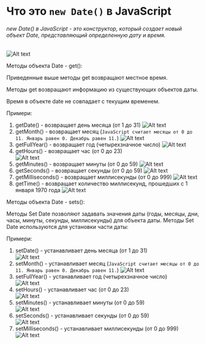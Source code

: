 # Что это `new Date()` в JavaScript 
###### new Date() в JavaScript - это конструктор, который создает новый объект Date, представляющий определенную дату и время.

![Alt text](image.png)

Методы объекта Date - get(): 

Приведенные выше методы get возвращают местное время.

Методы get возвращают информацию из существующих объектов даты.

Время в объекте date не совпадает с текущим временем.

Примери:

1. getDate() - возвращает день месяца (от 1 до 31)
![Alt text](image-1.png)
2. getMonth() - возвращает месяц (`JavaScript считает месяцы от 0 до 11. Январь равен 0. Декабрь равен 11.`)
![Alt text](image-2.png)
3. getFullYear() - возвращает год (четырехзначное число)
![Alt text](image-3.png)
4. getHours() - возвращает час (от 0 до 23)               
![Alt text](image-4.png)
5. getMinutes() - возвращает минуты (от 0 до 59)
![Alt text](image-5.png)
6. getSeconds() - возвращает секунды (от 0 до 59)
![Alt text](image-6.png)
7. getMilliseconds() - возвращает миллисекунды (от 0 до 999)
![Alt text](image-7.png)
8. getTime() - возвращает количество миллисекунд, прошедших с 1 января 1970 года
![Alt text](image-8.png)


Методы объекта Date - sets(): 

Методы Set Date позволяют задавать значения даты (годы, месяцы, дни, часы, минуты, секунды, миллисекунды) для объекта даты. Методы Set Date используются для установки части даты:



Примери:

1. setDate() - устанавливает день месяца (от 1 до 31)     
![Alt text](image-17.png)      
2. setMonth() - устанавливает месяц (`JavaScript считает месяцы от 0 до 11. Январь равен 0. Декабрь равен 11.`)
![Alt text](image-18.png)      
3. setFullYear() - устанавливает год (четырехзначное число)    
![Alt text](image-11.png)     
4. setHours() - устанавливает час (от 0 до 23)    
![Alt text](image-12.png)   
5. setMinutes() - устанавливает минуты (от 0 до 59)    
![Alt text](image-16.png)    
6. setSeconds() - устанавливает секунды (от 0 до 59)    
![Alt text](image-14.png)     
7. setMilliseconds() - устанавливает миллисекунды (от 0 до 999)    
![Alt text](image-15.png)    
